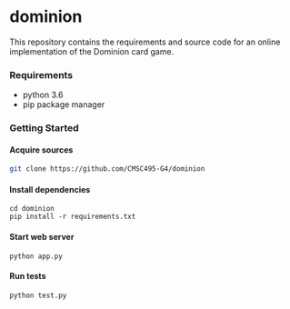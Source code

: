 # dominion

This repository contains the requirements and source code for an online implementation of the Dominion card game.


### Requirements
 - python 3.6
 - pip package manager

### Getting Started

#### Acquire sources
```bash
git clone https://github.com/CMSC495-G4/dominion
```

#### Install dependencies
```
cd dominion
pip install -r requirements.txt
```


#### Start web server
```
python app.py
```


#### Run tests
```
python test.py
```

